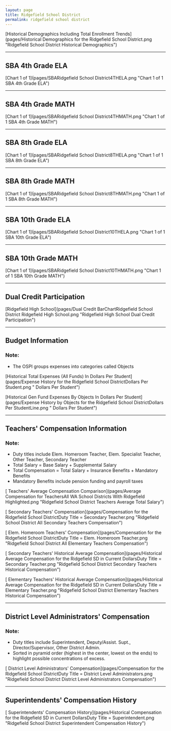 ```yaml
---
layout: page
title: Ridgefield School District
permalink: ridgefield school district
---
```



[Historical Demographics Including Total Enrollment Trends](pages/Historical Demographics for the Ridgefield School District.png "Ridgefield School District Historical Demographics")

___

## SBA 4th Grade ELA

[Chart 1 of 1](pages/SBARidgefield School District4THELA.png "Chart 1 of 1 SBA 4th Grade ELA")


___

## SBA 4th Grade MATH

[Chart 1 of 1](pages/SBARidgefield School District4THMATH.png "Chart 1 of 1 SBA 4th Grade MATH")


___

## SBA 8th Grade ELA

[Chart 1 of 1](pages/SBARidgefield School District8THELA.png "Chart 1 of 1 SBA 8th Grade ELA")


___

## SBA 8th Grade MATH

[Chart 1 of 1](pages/SBARidgefield School District8THMATH.png "Chart 1 of 1 SBA 8th Grade MATH")


___

## SBA 10th Grade ELA

[Chart 1 of 1](pages/SBARidgefield School District10THELA.png "Chart 1 of 1 SBA 10th Grade ELA")


___

## SBA 10th Grade MATH

[Chart 1 of 1](pages/SBARidgefield School District10THMATH.png "Chart 1 of 1 SBA 10th Grade MATH")


___

## Dual Credit Participation

[Ridgefield High School](pages/Dual Credit BarChartRidgefield School District Ridgefield High School.png "Ridgefield High School Dual Credit Participation")


___

## Budget Information
### Note:
- The OSPI groups expenses into categories called Objects

[Historical Total Expenses (All Funds) In Dollars Per Student](pages/Expense History for the Ridgefield School DistrictDollars Per Student.png " Dollars Per Student")

[Historical Gen Fund Expenses By Objects In Dollars Per Student](pages/Expense History by Objects for the Ridgefield School DistrictDollars Per StudentLine.png " Dollars Per Student")


___

## Teachers' Compensation Information
### Note:
- Duty titles include Elem. Homeroom Teacher, Elem. Specialist Teacher, Other Teacher, Secondary Teacher
- Total Salary = Base Salary + Supplemental Salary
- Total Compensation = Total Salary + Insurance Benefits + Mandatory Benefits
- Mandatory Benefits include pension funding and payroll taxes

[ Teachers' Average Compensation Comparison](pages/Average Compensation for TeachersAll WA School Districts With Ridgefield Highlighted.png "Ridgefield School District Teachers Average Total Salary")

[ Secondary Teachers' Compensation](pages/Compensation for the Ridgefield School DistrictDuty Title = Secondary Teacher.png "Ridgefield School District All Secondary Teachers Compensation")

[ Elem. Homeroom Teachers' Compensation](pages/Compensation for the Ridgefield School DistrictDuty Title = Elem. Homeroom Teacher.png "Ridgefield School District All Elementary Teachers Compensation")

[ Secondary Teachers' Historical Average Compensation](pages/Historical Average Compensation for the Ridgefield SD in Current DollarsDuty Title = Secondary Teacher.png "Ridgefield School District Secondary Teachers Historical Compensation")

[ Elementary Teachers' Historical Average Compensation](pages/Historical Average Compensation for the Ridgefield SD in Current DollarsDuty Title = Elementary Teacher.png "Ridgefield School District Elementary Teachers Historical Compensation")


___

## District Level Administrators' Compensation

### Note:
- Duty titles include Superintendent, Deputy/Assist. Supt., Director/Supervisor, Other District Admin.
- Sorted in pyramid order (highest in the center, lowest on the ends) to highlight possible concentrations of excess.

[ District Level Administrators' Compensation](pages/Compensation for the Ridgefield School DistrictDuty Title = District Level Administrators.png "Ridgefield School District District Level Administrators Compensation")


___

## Superintendents' Compensation History

[ Superintendents' Compensation History](pages/Historical Compensation for the Ridgefield SD in Current DollarsDuty Title = Superintendent.png "Ridgefield School District Superintendent Compensation History")

